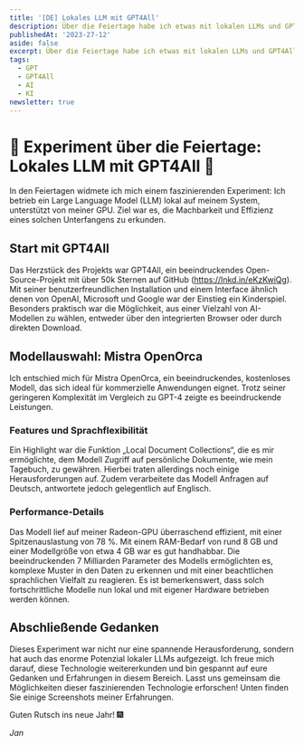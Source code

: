 ```yaml
---
title: '[DE] Lokales LLM mit GPT4All'
description: Über die Feiertage habe ich etwas mit lokalen LLMs und GPT4All herumgetestet um zu sehen was heute schon möglich ist in der welt der Künsltlichen Intelligenz.
publishedAt: '2023-27-12'
aside: false
excerpt: Über die Feiertage habe ich etwas mit lokalen LLMs und GPT4All herumgetestet um zu sehen was heute schon möglich ist in der welt der Künsltlichen Intelligenz.
tags:
  - GPT
  - GPT4All
  - AI
  - KI
newsletter: true
---
```


# 🤖 Experiment über die Feiertage: Lokales LLM mit GPT4All 🤖

In den Feiertagen widmete ich mich einem faszinierenden Experiment: Ich betrieb ein Large Language Model (LLM) lokal auf meinem System, unterstützt von meiner GPU. Ziel war es, die Machbarkeit und Effizienz eines solchen Unterfangens zu erkunden.

## Start mit GPT4All

Das Herzstück des Projekts war GPT4All, ein beeindruckendes Open-Source-Projekt mit über 50k Sternen auf GitHub (<https://lnkd.in/eKzKwiQg>). Mit seiner benutzerfreundlichen Installation und einem Interface ähnlich denen von OpenAI, Microsoft und Google war der Einstieg ein Kinderspiel. Besonders praktisch war die Möglichkeit, aus einer Vielzahl von AI-Modellen zu wählen, entweder über den integrierten Browser oder durch direkten Download.

## Modellauswahl: Mistra OpenOrca

Ich entschied mich für Mistra OpenOrca, ein beeindruckendes, kostenloses Modell, das sich ideal für kommerzielle Anwendungen eignet. Trotz seiner geringeren Komplexität im Vergleich zu GPT-4 zeigte es beeindruckende Leistungen.

### Features und Sprachflexibilität

Ein Highlight war die Funktion „Local Document Collections“, die es mir ermöglichte, dem Modell Zugriff auf persönliche Dokumente, wie mein Tagebuch, zu gewähren. Hierbei traten allerdings noch einige Herausforderungen auf. Zudem verarbeitete das Modell Anfragen auf Deutsch, antwortete jedoch gelegentlich auf Englisch.

### Performance-Details

Das Modell lief auf meiner Radeon-GPU überraschend effizient, mit einer Spitzenauslastung von 78 %. Mit einem RAM-Bedarf von rund 8 GB und einer Modellgröße von etwa 4 GB war es gut handhabbar. Die beeindruckenden 7 Milliarden Parameter des Modells ermöglichten es, komplexe Muster in den Daten zu erkennen und mit einer beachtlichen sprachlichen Vielfalt zu reagieren. Es ist bemerkenswert, dass solch fortschrittliche Modelle nun lokal und mit eigener Hardware betrieben werden können.

## Abschließende Gedanken

Dieses Experiment war nicht nur eine spannende Herausforderung, sondern hat auch das enorme Potenzial lokaler LLMs aufgezeigt. Ich freue mich darauf, diese Technologie weitererkunden und bin gespannt auf eure Gedanken und Erfahrungen in diesem Bereich. Lasst uns gemeinsam die Möglichkeiten dieser faszinierenden Technologie erforschen! Unten finden Sie einige Screenshots meiner Erfahrungen.

Guten Rutsch ins neue Jahr! 🎆

_Jan_
